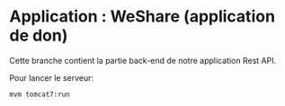 # Application : WeShare (application de don)

Cette branche contient la partie back-end de notre application Rest API.

Pour lancer le serveur:
```
mvm tomcat7:run
```
